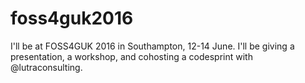 # foss4guk2016
I'll be at FOSS4GUK 2016 in Southampton, 12-14 June. I'll be giving a
presentation, a workshop, and cohosting a codesprint with @lutraconsulting.
